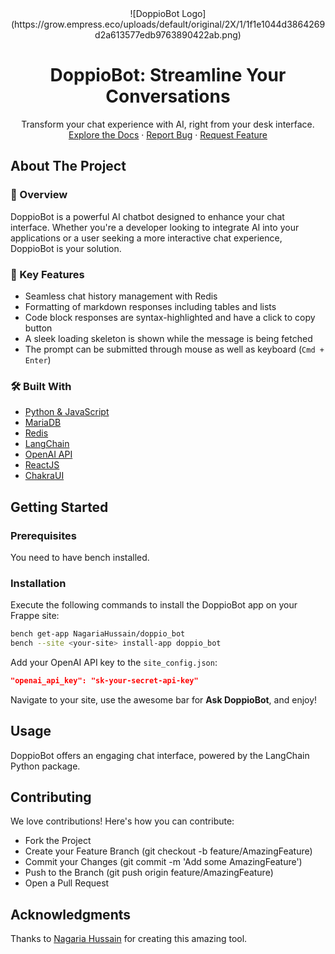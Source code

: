 <div align="center">
![DoppioBot Logo](https://grow.empress.eco/uploads/default/original/2X/1/1f1e1044d3864269d2a613577edb9763890422ab.png)
<h1 align="center">DoppioBot: Streamline Your Conversations</h1>
<p align="center">
Transform your chat experience with AI, right from your desk interface.
<br />
<a href="https://frappe.io/blog/engineering/introducing-doppiobot-template">Explore the Docs</a>
·
<a href="https://github.com/NagariaHussain/doppiobot/issues">Report Bug</a>
·
<a href="https://github.com/NagariaHussain/doppiobot/issues/new">Request Feature</a>
</p>
</div>

## About The Project

### 📖 Overview
DoppioBot is a powerful AI chatbot designed to enhance your chat interface. Whether you're a developer looking to integrate AI into your applications or a user seeking a more interactive chat experience, DoppioBot is your solution.

### 🌟 Key Features
- Seamless chat history management with Redis
- Formatting of markdown responses including tables and lists
- Code block responses are syntax-highlighted and have a click to copy button
- A sleek loading skeleton is shown while the message is being fetched
- The prompt can be submitted through mouse as well as keyboard (`Cmd + Enter`)

### 🛠 Built With
- [Python & JavaScript](https://frappeframework.com)
- [MariaDB](https://mariadb.org/)
- [Redis](https://redis.io/)
- [LangChain](https://python.langchain.com/en/latest/)
- [OpenAI API](https://openai.com/blog/openai-api)
- [ReactJS](https://reactjs.org)
- [ChakraUI](https://chakra-ui.com)

## Getting Started

### Prerequisites
You need to have bench installed. 

### Installation
Execute the following commands to install the DoppioBot app on your Frappe site:

```sh
bench get-app NagariaHussain/doppio_bot
bench --site <your-site> install-app doppio_bot
```

Add your OpenAI API key to the `site_config.json`:

```json
"openai_api_key": "sk-your-secret-api-key"
```

Navigate to your site, use the awesome bar for **Ask DoppioBot**, and enjoy!

## Usage
DoppioBot offers an engaging chat interface, powered by the LangChain Python package.

## Contributing
We love contributions! Here's how you can contribute:

- Fork the Project
- Create your Feature Branch (git checkout -b feature/AmazingFeature)
- Commit your Changes (git commit -m 'Add some AmazingFeature')
- Push to the Branch (git push origin feature/AmazingFeature)
- Open a Pull Request

## Acknowledgments
Thanks to [Nagaria Hussain](https://github.com/NagariaHussain) for creating this amazing tool.

<!-- MARKDOWN LINKS & IMAGES -->
